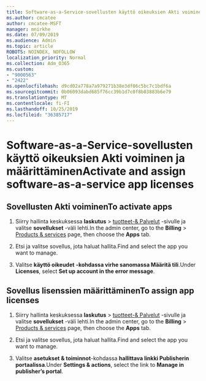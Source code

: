 ```yaml
---
title: Software-as-a-Service-sovellusten käyttö oikeuksien Akti voiminen ja määrittäminen
ms.author: cmcatee
author: cmcatee-MSFT
manager: mnirkhe
ms.date: 07/09/2019
ms.audience: Admin
ms.topic: article
ROBOTS: NOINDEX, NOFOLLOW
localization_priority: Normal
ms.collection: Adm_O365
ms.custom:
- "9000563"
- "2422"
ms.openlocfilehash: d9cd02a778a7a979271b38e3df06c5bc7c1bdf6a
ms.sourcegitcommit: 0b06093dabd685f76cc39b1d7c0f8b03883b6e79
ms.translationtype: MT
ms.contentlocale: fi-FI
ms.lasthandoff: 10/25/2019
ms.locfileid: "36385717"
---
```

# <a name="activate-and-assign-software-as-a-service-app-licenses"></a><span data-ttu-id="f974d-102">Software-as-a-Service-sovellusten käyttö oikeuksien Akti voiminen ja määrittäminen</span><span class="sxs-lookup"><span data-stu-id="f974d-102">Activate and assign software-as-a-service app licenses</span></span> 

## <a name="to-activate-apps"></a><span data-ttu-id="f974d-103">Sovellusten Akti voiminen</span><span class="sxs-lookup"><span data-stu-id="f974d-103">To activate apps</span></span>

1. <span data-ttu-id="f974d-104">Siirry hallinta keskuksessa **laskutus** > [tuotteet-& Palvelut](https://go.microsoft.com/fwlink/p/?linkid=842054) -sivulle ja valitse **sovellukset** -väli lehti.</span><span class="sxs-lookup"><span data-stu-id="f974d-104">In the admin center, go to the **Billing** > [Products & services](https://go.microsoft.com/fwlink/p/?linkid=842054) page, then choose the **Apps** tab.</span></span>

2. <span data-ttu-id="f974d-105">Etsi ja valitse sovellus, jota haluat hallita.</span><span class="sxs-lookup"><span data-stu-id="f974d-105">Find and select the app you want to manage.</span></span>

3. <span data-ttu-id="f974d-106">Valitse **käyttö oikeudet** **-kohdassa virhe sanomassa Määritä tili**.</span><span class="sxs-lookup"><span data-stu-id="f974d-106">Under **Licenses**, select **Set up account in the error message**.</span></span>  

## <a name="to-assign-app-licenses"></a><span data-ttu-id="f974d-107">Sovellus lisenssien määrittäminen</span><span class="sxs-lookup"><span data-stu-id="f974d-107">To assign app licenses</span></span>

1. <span data-ttu-id="f974d-108">Siirry hallinta keskuksessa **laskutus** > [tuotteet-& Palvelut](https://go.microsoft.com/fwlink/p/?linkid=842054) -sivulle ja valitse **sovellukset** -väli lehti.</span><span class="sxs-lookup"><span data-stu-id="f974d-108">In the admin center, go to the **Billing** > [Products & services](https://go.microsoft.com/fwlink/p/?linkid=842054) page, then choose the **Apps** tab.</span></span>

2. <span data-ttu-id="f974d-109">Etsi ja valitse sovellus, jota haluat hallita.</span><span class="sxs-lookup"><span data-stu-id="f974d-109">Find and select the app you want to manage.</span></span>  

3. <span data-ttu-id="f974d-110">Valitse **asetukset & toiminnot**-kohdassa **hallittava linkki Publisherin portaalissa**.</span><span class="sxs-lookup"><span data-stu-id="f974d-110">Under **Settings & actions**, select the link to **Manage in publisher’s portal**.</span></span>
